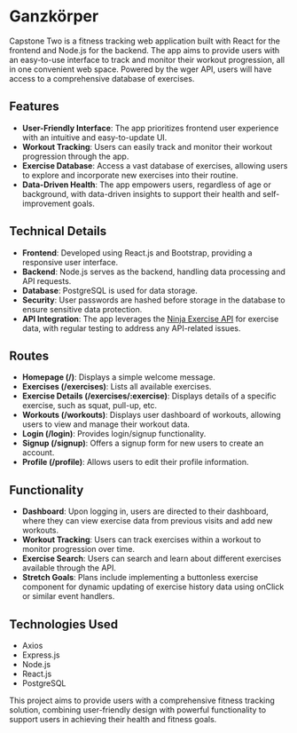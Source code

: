 # Ganzkörper

Capstone Two is a fitness tracking web application built with React for the frontend and Node.js for the backend. The app aims to provide users with an easy-to-use interface to track and monitor their workout progression, all in one convenient web space. Powered by the wger API, users will have access to a comprehensive database of exercises.

## Features

- **User-Friendly Interface**: The app prioritizes frontend user experience with an intuitive and easy-to-update UI.
- **Workout Tracking**: Users can easily track and monitor their workout progression through the app.
- **Exercise Database**: Access a vast database of exercises, allowing users to explore and incorporate new exercises into their routine.
- **Data-Driven Health**: The app empowers users, regardless of age or background, with data-driven insights to support their health and self-improvement goals.

## Technical Details

- **Frontend**: Developed using React.js and Bootstrap, providing a responsive user interface.
- **Backend**: Node.js serves as the backend, handling data processing and API requests.
- **Database**: PostgreSQL is used for data storage.
- **Security**: User passwords are hashed before storage in the database to ensure sensitive data protection.
- **API Integration**: The app leverages the [Ninja Exercise API](https://api-ninjas.com/api/exercises) for exercise data, with regular testing to address any API-related issues.

## Routes

- **Homepage (/)**: Displays a simple welcome message.
- **Exercises (/exercises)**: Lists all available exercises.
- **Exercise Details (/exercises/:exercise)**: Displays details of a specific exercise, such as squat, pull-up, etc.
- **Workouts (/workouts)**: Displays user dashboard of workouts, allowing users to view and manage their workout data.
- **Login (/login)**: Provides login/signup functionality.
- **Signup (/signup)**: Offers a signup form for new users to create an account.
- **Profile (/profile)**: Allows users to edit their profile information.

## Functionality

- **Dashboard**: Upon logging in, users are directed to their dashboard, where they can view exercise data from previous visits and add new workouts.
- **Workout Tracking**: Users can track exercises within a workout to monitor progression over time.
- **Exercise Search**: Users can search and learn about different exercises available through the API.
- **Stretch Goals**: Plans include implementing a buttonless exercise component for dynamic updating of exercise history data using onClick or similar event handlers.

## Technologies Used

- Axios
- Express.js
- Node.js
- React.js
- PostgreSQL

This project aims to provide users with a comprehensive fitness tracking solution, combining user-friendly design with powerful functionality to support users in achieving their health and fitness goals.